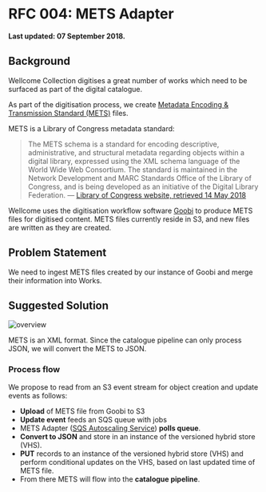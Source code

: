# RFC 004: METS Adapter

**Last updated: 07 September 2018.**

## Background

Wellcome Collection digitises a great number of works which need to be surfaced as part of the digital catalogue.

As part of the digitisation process, we create [Metadata Encoding & Transmission Standard (METS)][loc_mets] files.

METS is a Library of Congress metadata standard:

> The METS schema is a standard for encoding descriptive, administrative, and structural metadata regarding objects within a digital library, expressed using the XML schema language of the World Wide Web Consortium. The standard is maintained in the Network Development and MARC Standards Office of the Library of Congress, and is being developed as an initiative of the Digital Library Federation. — [Library of Congress website, retrieved 14 May 2018][loc_mets]

Wellcome uses the digitisation workflow software [Goobi](https://www.intranda.com/en/digiverso/goobi/goobi-overview/) to produce METS files for digitised content. METS files currently reside in S3, and new files are written as they are created.

[loc_mets]: http://www.loc.gov/standards/mets/

## Problem Statement

We need to ingest METS files created by our instance of Goobi and merge their information into Works.

## Suggested Solution

![overview](overview.png)

METS is an XML format.
Since the catalogue pipeline can only process JSON, we will convert the METS to JSON.

### Process flow

We propose to read from an S3 event stream for object creation and update events as follows:

- **Upload** of METS file from Goobi to S3
- **Update event** feeds an SQS queue with jobs
- METS Adapter ([SQS Autoscaling Service](https://github.com/wellcometrust/terraform-modules/tree/master/sqs_autoscaling_service)) **polls queue**.
- **Convert to JSON** and store in an instance of the versioned hybrid store (VHS).
- **PUT** records to an instance of the versioned hybrid store (VHS) and perform conditional updates on the VHS, based on last updated time of METS file.
- From there METS will flow into the **catalogue pipeline**.